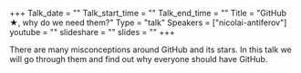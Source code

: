 +++
Talk_date = ""
Talk_start_time = ""
Talk_end_time = ""
Title = "GitHub ★, why do we need them?"
Type = "talk"
Speakers = ["nicolai-antiferov"]
youtube = ""
slideshare = ""
slides = ""
+++

There are many misconceptions around GitHub and its stars. In this talk we will go through them and find out why everyone should have GitHub.
